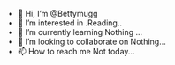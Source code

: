 - 👋 Hi, I’m @Bettymugg
- 👀 I’m interested in .Reading..
- 🌱 I’m currently learning Nothing ...
- 💞️ I’m looking to collaborate on Nothing...
- 📫 How to reach me Not today...

<!---
Bettymugg/Bettymugg is a ✨ special ✨ repository because its `README.md` (this file) appears on your GitHub profile.
You can click the Preview link to take a look at your changes.
--->
